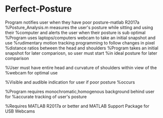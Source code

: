 # Perfect-Posture
Program notifies user when they have poor posture-matlab R2017a
%Posture_Analysis.m measures the user's posture while sitting and using their
%computer and alerts the user when their posture is sub optimal
%Program uses laptops/computers webcam to take an initial snapshot and use
%rudimentary motion tracking programming to follow changes in pixel
%distance ratios between the head and shoulders
%Program takes an initial snapshot for later compariosn, so user must start
%in ideal posture for later comparison

%User must have entire head and curvature of shoulders within view of the
%webcam for optimal use

%Visible and audible indication for user if poor posture
%occurs

%Program requires monochromatic,homogenous background behind user for
%accurate tracking of user's posture

%Requires MATLAB R2017a or better and MATLAB Support Package for USB Webcams
